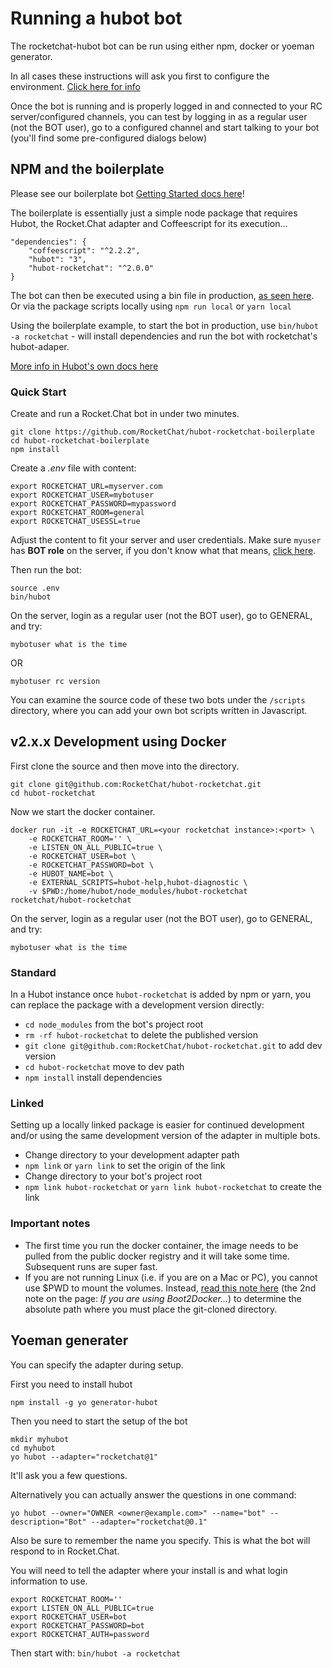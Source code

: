 # Running a hubot bot

The rocketchat-hubot bot can be run using either npm, docker or yoeman generator. 

In all cases these instructions will ask you first to configure the environment.  [Click here for info](../configure-bot-environment)

Once the bot is running and is properly logged in and connected to your RC server/configured channels, you can test by logging in as a regular user (not the BOT user), go to a configured channel and start talking to your bot (you'll find some pre-configured dialogs below)

## NPM and the boilerplate

Please see our boilerplate bot [Getting Started docs here](https://github.com/RocketChat/hubot-rocketchat-boilerplate)!

The boilerplate is essentially just a simple node package that requires Hubot,
the Rocket.Chat adapter and Coffeescript for its execution...

```
"dependencies": {
    "coffeescript": "^2.2.2",
    "hubot": "3",
    "hubot-rocketchat": "^2.0.0"
}
```

The bot can then be executed using a bin file in production, [as seen here](https://github.com/RocketChat/hubot-rocketchat-boilerplate/tree/master/bin).
Or via the package scripts locally using `npm run local` or `yarn local`

Using the boilerplate example, to start the bot in production, use
`bin/hubot -a rocketchat` - will install dependencies and run the bot with rocketchat's hubot-adaper.

[More info in Hubot's own docs here](https://hubot.github.com/docs/)

### Quick Start

Create and run a Rocket.Chat bot in under two minutes.

```
git clone https://github.com/RocketChat/hubot-rocketchat-boilerplate
cd hubot-rocketchat-boilerplate
npm install
```
Create a _.env_ file with content:

```
export ROCKETCHAT_URL=myserver.com
export ROCKETCHAT_USER=mybotuser
export ROCKETCHAT_PASSWORD=mypassword
export ROCKETCHAT_ROOM=general
export ROCKETCHAT_USESSL=true
```

Adjust the content to fit your server and user credentials. Make sure `myuser` has **BOT role** on the server, if you don't know what that means, [click here](../creating-bot-users).

Then run the bot:

```
source .env
bin/hubot
```

On the server, login as a regular user (not the BOT user), go to GENERAL, and try:

```
mybotuser what is the time
```

OR

```
mybotuser rc version
```

You can examine the source code of these two bots under the `/scripts` directory, where you can add your own bot scripts written in Javascript.


## v2.x.x Development using Docker

First clone the source and then move into the directory.

```
git clone git@github.com:RocketChat/hubot-rocketchat.git
cd hubot-rocketchat
```

Now we start the docker container.

```
docker run -it -e ROCKETCHAT_URL=<your rocketchat instance>:<port> \
    -e ROCKETCHAT_ROOM='' \
    -e LISTEN_ON_ALL_PUBLIC=true \
    -e ROCKETCHAT_USER=bot \
    -e ROCKETCHAT_PASSWORD=bot \
    -e HUBOT_NAME=bot \
    -e EXTERNAL_SCRIPTS=hubot-help,hubot-diagnostic \
    -v $PWD:/home/hubot/node_modules/hubot-rocketchat rocketchat/hubot-rocketchat
```

On the server, login as a regular user (not the BOT user), go to GENERAL, and try:

```
mybotuser what is the time
```

### Standard

In a Hubot instance once `hubot-rocketchat` is added by npm or yarn, you can
replace the package with a development version directly:

- `cd node_modules` from the bot's project root
- `rm -rf hubot-rocketchat` to delete the published version
- `git clone git@github.com:RocketChat/hubot-rocketchat.git` to add dev version
- `cd hubot-rocketchat` move to dev path
- `npm install` install dependencies

### Linked

Setting up a locally linked package is easier for continued development and/or
using the same development version of the adapter in multiple bots.

- Change directory to your development adapter path
- `npm link` or `yarn link` to set the origin of the link
- Change directory to your bot's project root
- `npm link hubot-rocketchat` or `yarn link hubot-rocketchat` to create the link

### Important notes

* The first time you run the docker container, the image needs to be pulled from
the public docker registry and it will take some time.  Subsequent runs are
super fast.
* If you are not running Linux (i.e. if you are on a Mac or PC), you cannot use
$PWD to mount the volumes. Instead, [read this note here](https://docs.docker.com/userguide/dockervolumes/)
(the 2nd note on the page: *If you are using Boot2Docker...*) to determine the
absolute path where you must place the git-cloned directory.

## Yoeman generater

You can specify the adapter during setup.

First you need to install hubot

```
npm install -g yo generator-hubot
```

Then you need to start the setup of the bot

```
mkdir myhubot
cd myhubot
yo hubot --adapter="rocketchat@1"
```

It'll ask you a few questions.

Alternatively you can actually answer the questions in one command:

```
yo hubot --owner="OWNER <owner@example.com>" --name="bot" --description="Bot" --adapter="rocketchat@0.1"
```

Also be sure to remember the name you specify.  This is what the bot will respond to in Rocket.Chat.

You will need to tell the adapter where your install is and what login information to use.

```
export ROCKETCHAT_ROOM=''
export LISTEN_ON_ALL_PUBLIC=true
export ROCKETCHAT_USER=bot
export ROCKETCHAT_PASSWORD=bot
export ROCKETCHAT_AUTH=password
```

Then start with: `bin/hubot -a rocketchat`
